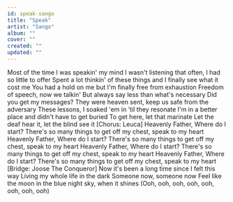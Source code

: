```yaml
---
id: speak-sango
title: "Speak"
artist: "Sango"
album: ""
cover: ""
created: ""
updated: ""
---
```


Most of the time I was speakin' my mind
I wasn't listening that often, I had so little to offer
Spent a lot thinkin' of these things and I finally see what it cost me
You had a hold on me but I'm finally free from exhaustion
Freedom of speech, now we talkin'
But always say less than what's necessary
Did you get my messages?
They were heaven sent, keep us safe from the adversary
These lessons, I soaked 'em in 'til they resonate
I'm in a better place and didn't have to get buried
To get here, let that marinate
Let the deaf hear it, let the blind see it
[Chorus: Leuca]
Heavenly Father, Where do I start?
There's so many things to get off my chest, speak to my heart
Heavenly Father, Where do I start?
There's so many things to get off my chest, speak to my heart
Heavenly Father, Where do I start?
There's so many things to get off my chest, speak to my heart
Heavenly Father, Where do I start?
There's so many things to get off my chest, speak to my heart
[Bridge: Joose The Conqueror]
Now it's been a long time since I felt this way
Living my whole life in the dark
Someone now, someone now
Feel like the moon in the blue night sky, when it shines
(Ooh, ooh, ooh, ooh,  ooh, ooh, ooh, ooh)